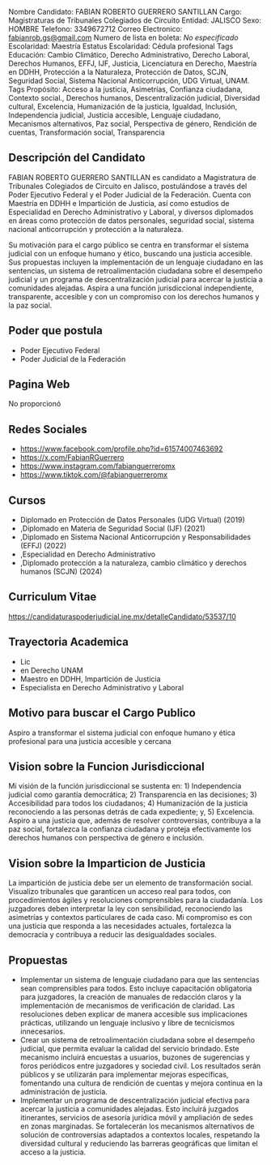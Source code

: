 Nombre Candidato: FABIAN ROBERTO GUERRERO SANTILLAN
Cargo: Magistraturas de Tribunales Colegiados de Circuito
Entidad: JALISCO
Sexo: HOMBRE
Telefono: 3349672712
Correo Electronico: fabianrob.gs@gmail.com
Numero de lista en boleta: *No especificado*
Escolaridad: Maestría
Estatus Escolaridad: Cédula profesional
Tags Educación: Cambio Climático, Derecho Administrativo, Derecho Laboral, Derechos Humanos, EFFJ, IJF, Justicia, Licenciatura en Derecho, Maestría en DDHH, Protección a la Naturaleza, Protección de Datos, SCJN, Seguridad Social, Sistema Nacional Anticorrupción, UDG Virtual, UNAM.
Tags Propósito: Acceso a la justicia, Asimetrías, Confianza ciudadana, Contexto social., Derechos humanos, Descentralización judicial, Diversidad cultural, Excelencia, Humanización de la justicia, Igualdad, Inclusión, Independencia judicial, Justicia accesible, Lenguaje ciudadano, Mecanismos alternativos, Paz social, Perspectiva de género, Rendición de cuentas, Transformación social, Transparencia


## Descripción del Candidato 

FABIAN ROBERTO GUERRERO SANTILLAN es candidato a Magistratura de Tribunales Colegiados de Circuito en Jalisco, postulándose a través del Poder Ejecutivo Federal y el Poder Judicial de la Federación. Cuenta con Maestría en DDHH e Impartición de Justicia, así como estudios de Especialidad en Derecho Administrativo y Laboral, y diversos diplomados en áreas como protección de datos personales, seguridad social, sistema nacional anticorrupción y protección a la naturaleza.

Su motivación para el cargo público se centra en transformar el sistema judicial con un enfoque humano y ético, buscando una justicia accesible. Sus propuestas incluyen la implementación de un lenguaje ciudadano en las sentencias, un sistema de retroalimentación ciudadana sobre el desempeño judicial y un programa de descentralización judicial para acercar la justicia a comunidades alejadas. Aspira a una función jurisdiccional independiente, transparente, accesible y con un compromiso con los derechos humanos y la paz social.


## Poder que postula

- Poder Ejecutivo Federal
- Poder Judicial de la Federación


## Pagina Web

No proporcionó


## Redes Sociales

- https://www.facebook.com/profile.php?id=61574007463692
- https://x.com/FabianRGuerrero
- https://www.instagram.com/fabianguerreromx
- https://www.tiktok.com/@fabianguerreromx


## Cursos

- Diplomado en Protección de Datos Personales (UDG Virtual) (2019)
- ,Diplomado en Materia de Seguridad Social (IJF) (2021)
- ,Diplomado en Sistema Nacional Anticorrupción y Responsabilidades (EFFJ) (2022)
- ,Especialidad en Derecho Administrativo
- ,Diplomado protección a la naturaleza, cambio climático y derechos humanos (SCJN) (2024)


## Curriculum Vitae

https://candidaturaspoderjudicial.ine.mx/detalleCandidato/53537/10


## Trayectoria Academica

- Lic
- en Derecho UNAM
- Maestro en DDHH, Impartición de Justicia
- Especialista en Derecho Administrativo y Laboral


## Motivo para buscar el Cargo Publico

Aspiro a transformar el sistema judicial con enfoque humano y ética profesional para una justicia accesible y cercana


## Vision sobre la Funcion Jurisdiccional

Mi visión de la función jurisdiccional se sustenta en: 1) Independencia judicial como garantía democrática; 2) Transparencia en las decisiones; 3) Accesibilidad para todos los ciudadanos; 4) Humanización de la justicia reconociendo a las personas detrás de cada expediente; y, 5) Excelencia. Aspiro a una justicia que, además de resolver controversias, contribuya a la paz social, fortalezca la confianza ciudadana y proteja efectivamente los derechos humanos con perspectiva de género e inclusión.


## Vision sobre la Imparticion de Justicia

La impartición de justicia debe ser un elemento de transformación social. Visualizo tribunales que garanticen un acceso real para todos, con procedimientos ágiles y resoluciones comprensibles para la ciudadanía. Los juzgadores deben interpretar la ley con sensibilidad, reconociendo las asimetrías y contextos particulares de cada caso. Mi compromiso es con una justicia que responda a las necesidades actuales, fortalezca la democracia y contribuya a reducir las desigualdades sociales.


## Propuestas

- Implementar un sistema de lenguaje ciudadano para que las sentencias sean comprensibles para todos. Esto incluye capacitación obligatoria para juzgadores, la creación de manuales de redacción claros y la implementación de mecanismos de verificación de claridad. Las resoluciones deben explicar de manera accesible sus implicaciones prácticas, utilizando un lenguaje inclusivo y libre de tecnicismos innecesarios.
- Crear un sistema de retroalimentación ciudadana sobre el desempeño judicial, que permita evaluar la calidad del servicio brindado. Este mecanismo incluirá encuestas a usuarios, buzones de sugerencias y foros periódicos entre juzgadores y sociedad civil. Los resultados serán públicos y se utilizarán para implementar mejoras específicas, fomentando una cultura de rendición de cuentas y mejora continua en la administración de justicia.
- Implementar un programa de descentralización judicial efectiva para acercar la justicia a comunidades alejadas. Esto incluirá juzgados itinerantes, servicios de asesoría jurídica móvil y ampliación de sedes en zonas marginadas. Se fortalecerán los mecanismos alternativos de solución de controversias adaptados a contextos locales, respetando la diversidad cultural y reduciendo las barreras geográficas que limitan el acceso a la justicia.

